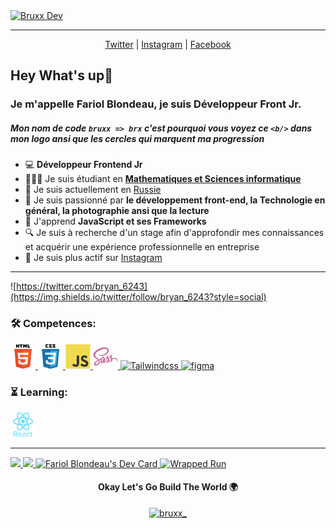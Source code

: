 
<a href="https://bruxx.netlify.app/">
  <img src="https://user-images.githubusercontent.com/81830567/155017738-f40ca30f-ac48-4cbf-8a92-7eff9ef5d19d.png" alt="Bruxx Dev">
</a>

<hr />

<p align="center"> <a href="https://twitter.com/bryan_6243" >Twitter</a> | <a href="https://www.instagram.com/brx_6243/"  >Instagram</a> | <a href="https://www.facebook.com/bryan6243/"  >Facebook</a> </p>
                                                       

## Hey What's up👋
### Je m'appelle Fariol Blondeau, je suis Développeur Front Jr.
##### Mon nom de code ``` bruxx => brx ``` c'est pourquoi vous voyez ce ``` <b/> ``` dans mon logo ansi que les cercles qui marquent ma <b>progression</b>


- 💻 <b>Développeur Frontend Jr</b>
- 👨🏼‍🎓 Je suis étudiant en <b><a href="http://ivanovo.ac.ru/">Mathematiques et Sciences informatique</a></b>
- 📍 Je suis actuellement en <a href="https://fr.wikipedia.org/wiki/Russie">Russie </a>
- 🔭 Je suis passionné par <b>le développement front-end, la Technologie en général, la photographie ansi que la lecture</b>
- 📖 J'apprend <b>JavaScript et ses Frameworks</b>
- 🔍 Je suis à recherche d'un stage afin d'approfondir mes connaissances et acquérir une expérience professionnelle en entreprise 
- 💬 Je suis plus actif sur <a href="https://www.instagram.com/brx_6243/" >Instagram</a>

<hr />

![https://twitter.com/bryan_6243](https://img.shields.io/twitter/follow/bryan_6243?style=social)

<h3 align="left">🛠️ Competences:</h3>
<p align="left">
<a href="https://www.w3.org/html/" target="_blank" rel="noreferrer"> <img src="https://raw.githubusercontent.com/devicons/devicon/master/icons/html5/html5-original-wordmark.svg" alt="html5" width="40" height="40"/> </a> <a href="https://www.w3schools.com/css/" target="_blank" rel="noreferrer"> <img src="https://raw.githubusercontent.com/devicons/devicon/master/icons/css3/css3-original-wordmark.svg" alt="css3" width="40" height="40"/> </a><a href="https://developer.mozilla.org/en-US/docs/Web/JavaScript" target="_blank" rel="noreferrer"> <img src="https://raw.githubusercontent.com/devicons/devicon/master/icons/javascript/javascript-original.svg" alt="javascript" width="40" height="40"/> </a><a href="https://sass-lang.com/" target="_blank" rel="noreferrer"><img src="https://raw.githubusercontent.com/devicons/devicon/master/icons/sass/sass-original.svg" alt="sass" width="40" height="40"/></a><a href="https://tailwindcss.com/" target="_blank" rel="noreferrer"> <img src="https://user-images.githubusercontent.com/81830567/177932231-8e41018b-f9a2-41b0-89e0-62c871c51500.png" alt="Tailwindcss" width="40" height="40"/></a><a href="https://www.figma.com/" target="_blank" rel="noreferrer"> <img src="https://www.vectorlogo.zone/logos/figma/figma-icon.svg" alt="figma" width="40" height="40"/></a>
</p>

<h3 align="left">⏳ Learning:</h3>
<p align="left"><a href="https://reactjs.org/" target="_blank" rel="noreferrer"> <img src="https://raw.githubusercontent.com/devicons/devicon/master/icons/react/react-original-wordmark.svg" alt="react" width="40" height="40"/> </a><a href="https://sass-lang.com" target="_blank" rel="noreferrer"> <a href="https://raw.githubusercontent.com/bruxx-6243/BruxxCodeLog/main/logo/bruxx/Untitled.png"></a></p>

<hr>




<a href="https://github-readme-stats.vercel.app/api/top-langs/?username=bruxx-6243&layout=compact">
  <img src="https://github-readme-stats.vercel.app/api/top-langs/?username=bruxx-6243&layout=compact)](https://github.com/anuraghazra/github-readme-stats" height="226">
</a>
<a href="https://github-readme-stats.vercel.app/api?username=bruxx-6243&show_icons=true&count_private=true&line_height=30&theme=bear">
  <img src="https://github-readme-stats.vercel.app/api?username=bruxx-6243&show_icons=true&count_private=true&line_height=30&theme=bear">
</a>
<a href="https://app.daily.dev/bruxx_6243">
  <img src="https://api.daily.dev/devcards/e93748f8208745baa217897cd002d00d.png?r=a1v" width="180" height="226" alt="Fariol Blondeau's Dev Card"/>
</a>





<a href="https://bruxx-6243.wrapped.run">
  <img src="https://user-images.githubusercontent.com/81830567/183891365-231efc15-0edc-4d92-9413-e205dd1dbbed.png" alt="Wrapped  Run" width="916" height="500">
</a>

<h4 align="center">Okay Let's Go Build The World 🌍</h4>
<p align="center">
  <a href="#">
    <img src="https://user-images.githubusercontent.com/81830567/155032492-db9b4016-2210-42cb-bec6-8d3f6e33bbff.svg" alt="bruxx_" width="100" height="100"/>
  </a>
</p>

